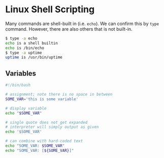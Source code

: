# Linux Shell Scripting

[//]: <> (Notes about project based shell scripting guide)

Many commands are shell-built in (i.e. `echo`). We can confirm this by `type` command. However, there are also others that is not built-in.

```bash
$ type -a echo
echo is a shell builtin
echo is /bin/echo
$ type -a uptime
uptime is /usr/bin/uptime
```

## Variables

```bash
#!/bin/bash

# assignment; note there is no space in between
SOME_VAR='this is some variable'

# display variable
echo "$SOME_VAR"

# single quote does not get expanded
# interpreter will simply output as given
echo '$SOME_VAR'

# can combine with hard-coded text
echo "SOME_VAR: $SOME_VAR"
echo "SOME_VAR: [${SOME_VAR}]"
```